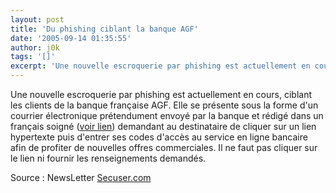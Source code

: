 ```yaml
---
layout: post
title: 'Du phishing ciblant la banque AGF'
date: '2005-09-14 01:35:55'
author: j0k
tags: '[]'
excerpt: 'Une nouvelle escroquerie par phishing est actuellement en cours, ciblant les clients de la banque française AGF. Elle se présente sous la forme d''un courrier électronique prétendument envoyé par la banque et rédigé dans un français soigné ([voir lien](http://www.secuser.com/communiques/2005/050913_phishing_agf.htm)) demandant au destinataire de cliquer sur un lien      ...'
---
```


Une nouvelle escroquerie par phishing est actuellement en cours, ciblant les clients de la banque française AGF. Elle se présente sous la forme d'un courrier électronique prétendument envoyé par la banque et rédigé dans un français soigné ([voir lien](http://www.secuser.com/communiques/2005/050913_phishing_agf.htm)) demandant au destinataire de cliquer sur un lien hypertexte puis d'entrer ses codes d'accès au service en ligne bancaire afin de profiter de nouvelles offres commerciales. Il ne faut pas cliquer sur le lien ni fournir les renseignements demandés.

Source : NewsLetter [Secuser.com](http://www.secuser.com/services/invitation/)

